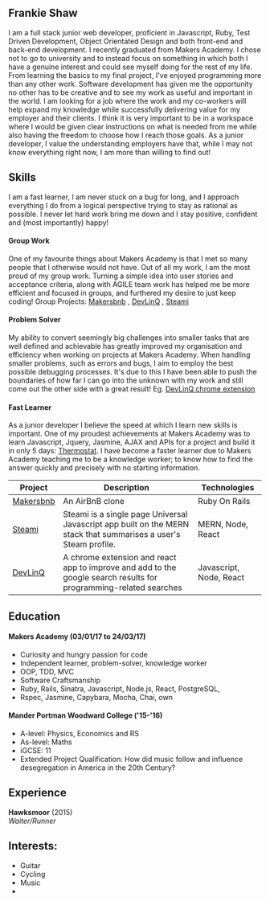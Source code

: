 ## Frankie Shaw

I am a full stack junior web developer, proficient in Javascript, Ruby, Test Driven Development, Object Orientated Design and both front-end and back-end development. I recently graduated from Makers Academy. I chose not to go to university and to instead focus on something in which both I have a genuine interest and could see myself doing for the rest of my life. From learning the basics to my final project, I've enjoyed programming more than any other work. Software development has given me the opportunity no other has to be creative and to see my work as useful and important in the world.
I am looking for a job where the work and my co-workers will help expand my knowledge while successfully delivering value for my employer and their clients. I think it is very important to be in a workspace where I would be given clear instructions on what is needed from me while also having the freedom to choose how I reach those goals. As a junior developer, I value the understanding employers have that, while I may not know everything right now, I am more than willing to find out!

## Skills

I am a fast learner, I am never stuck on a bug for long, and I approach everything I do from a logical perspective trying to stay as rational as possible. I never let hard work bring me down and I stay positive, confident and (most importantly) happy!

#### Group Work

One of my favourite things about Makers Academy is that I met so many people that I otherwise would not have. Out of all my work, I am the most proud of my group work. Turning a simple idea into user stories and acceptance criteria, along with AGILE team work has helped me be more efficient and focused in groups, and furthered my desire to just keep coding! Group Projects: [Makersbnb](https://github.com/frankiefy/Makersbnb) , [DevLinQ](https://github.com/pedrocastanheira77/devlinq) , [Steami](https://github.com/bvjones/Steami)

#### Problem Solver

My ability to convert seemingly big challenges into smaller tasks that are well defined and achievable has greatly improved my organisation and efficiency when working on projects at Makers Academy. When handling smaller problems, such as errors and bugs, I aim to employ the best possible debugging processes. It's due to this I have been able to push the boundaries of how far I can go into the unknown with my work and still come out the other side with a great result! Eg. [DevLinQ chrome extension](https://github.com/pedrocastanheira77/devlinq)

#### Fast Learner

As a junior developer I believe the speed at which I learn new skills is important. One of my proudest achievements at Makers Academy was to learn Javascript, Jquery, Jasmine, AJAX and APIs for a project and build it in only 5 days: [Thermostat](https://github.com/frankiefy/Thermo). I have become a faster learner due to Makers Academy teaching me to be a knowledge worker; to know how to find the answer quickly and precisely with no starting information.


| Project   | Description | Technologies |
|---        |---         |---           |
| [Makersbnb](https://github.com/frankiefy/Makersbnb) | An AirBnB clone | Ruby On Rails |
| [Steami](https://github.com/bvjones/Steami) | Steami is a single page Universal Javascript app built on the MERN stack that summarises a user's Steam profile. | MERN, Node, React |
| [DevLinQ](https://github.com/pedrocastanheira77/devlinq) | A chrome extension and react app to improve and add to the google search results for programming-related searches | Javascript, Node, React |


## Education

#### Makers Academy (03/01/17 to 24/03/17)

- Curiosity and hungry passion for code
- Independent learner, problem-solver, knowledge worker
- OOP, TDD, MVC
- Software Craftsmanship
- Ruby, Rails, Sinatra, Javascript, Node.js, React, PostgreSQL,
- Rspec, Jasmine, Capybara, Mocha, Chai, own

#### Mander Portman Woodward College  ('15-'16)

- A-level: Physics, Economics and RS
- As-level: Maths
- iGCSE: 11
- Extended Project Qualification: How did music follow and influence desegregation in America in the 20th Century?

## Experience

**Hawksmoor** (2015)    
*Waiter/Runner*  
  
## Interests:

- Guitar
- Cycling
- Music
- 
